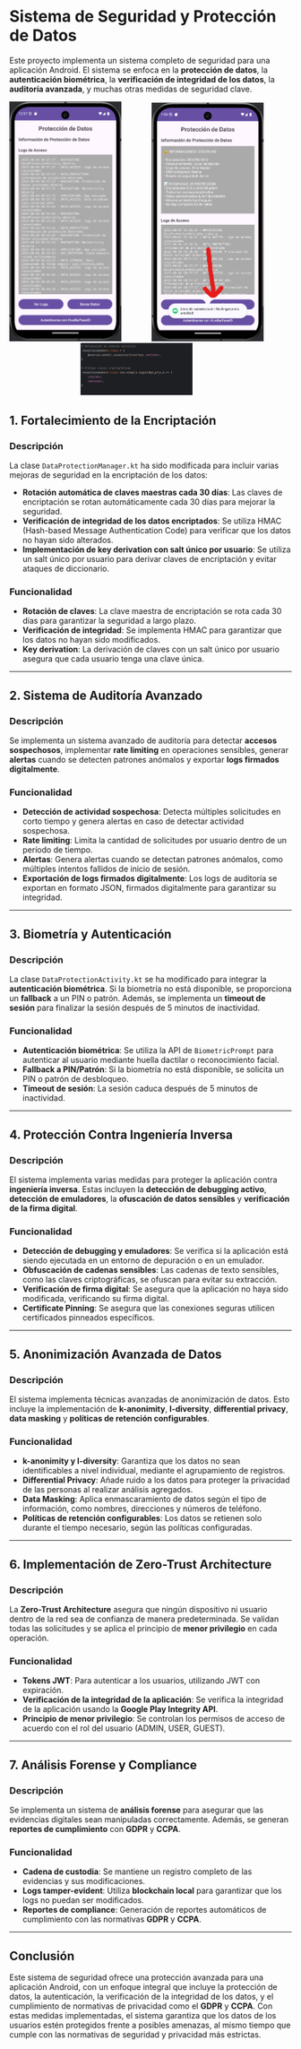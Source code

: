 # Sistema de Seguridad y Protección de Datos

Este proyecto implementa un sistema completo de seguridad para una aplicación Android. El sistema se enfoca en la **protección de datos**, la **autenticación biométrica**, la **verificación de integridad de los datos**, la **auditoría avanzada**, y muchas otras medidas de seguridad clave.

<div align="center">
  <img src="images/img_1.png" width="200" style="margin-right:50px;"/>
  <img src="images/img_2.png" width="200" style="margin-right:50px;"/>
  <img src="images/img_3.png" width="200" style="margin-right:50px;"/>
</div>

## 1. Fortalecimiento de la Encriptación

### Descripción

La clase `DataProtectionManager.kt` ha sido modificada para incluir varias mejoras de seguridad en la encriptación de los datos:

- **Rotación automática de claves maestras cada 30 días**: Las claves de encriptación se rotan automáticamente cada 30 días para mejorar la seguridad.
- **Verificación de integridad de los datos encriptados**: Se utiliza HMAC (Hash-based Message Authentication Code) para verificar que los datos no hayan sido alterados.
- **Implementación de key derivation con salt único por usuario**: Se utiliza un salt único por usuario para derivar claves de encriptación y evitar ataques de diccionario.

### Funcionalidad

- **Rotación de claves**: La clave maestra de encriptación se rota cada 30 días para garantizar la seguridad a largo plazo.
- **Verificación de integridad**: Se implementa HMAC para garantizar que los datos no hayan sido modificados.
- **Key derivation**: La derivación de claves con un salt único por usuario asegura que cada usuario tenga una clave única.

---

## 2. Sistema de Auditoría Avanzado

### Descripción

Se implementa un sistema avanzado de auditoría para detectar **accesos sospechosos**, implementar **rate limiting** en operaciones sensibles, generar **alertas** cuando se detecten patrones anómalos y exportar **logs firmados digitalmente**.

### Funcionalidad

- **Detección de actividad sospechosa**: Detecta múltiples solicitudes en corto tiempo y genera alertas en caso de detectar actividad sospechosa.
- **Rate limiting**: Limita la cantidad de solicitudes por usuario dentro de un período de tiempo.
- **Alertas**: Genera alertas cuando se detectan patrones anómalos, como múltiples intentos fallidos de inicio de sesión.
- **Exportación de logs firmados digitalmente**: Los logs de auditoría se exportan en formato JSON, firmados digitalmente para garantizar su integridad.

---

## 3. Biometría y Autenticación

### Descripción

La clase `DataProtectionActivity.kt` se ha modificado para integrar la **autenticación biométrica**. Si la biometría no está disponible, se proporciona un **fallback** a un PIN o patrón. Además, se implementa un **timeout de sesión** para finalizar la sesión después de 5 minutos de inactividad.

### Funcionalidad

- **Autenticación biométrica**: Se utiliza la API de `BiometricPrompt` para autenticar al usuario mediante huella dactilar o reconocimiento facial.
- **Fallback a PIN/Patrón**: Si la biometría no está disponible, se solicita un PIN o patrón de desbloqueo.
- **Timeout de sesión**: La sesión caduca después de 5 minutos de inactividad.

---

## 4. Protección Contra Ingeniería Inversa

### Descripción

El sistema implementa varias medidas para proteger la aplicación contra **ingeniería inversa**. Estas incluyen la **detección de debugging activo**, **detección de emuladores**, la **ofuscación de datos sensibles** y **verificación de la firma digital**.

### Funcionalidad

- **Detección de debugging y emuladores**: Se verifica si la aplicación está siendo ejecutada en un entorno de depuración o en un emulador.
- **Obfuscación de cadenas sensibles**: Las cadenas de texto sensibles, como las claves criptográficas, se ofuscan para evitar su extracción.
- **Verificación de firma digital**: Se asegura que la aplicación no haya sido modificada, verificando su firma digital.
- **Certificate Pinning**: Se asegura que las conexiones seguras utilicen certificados pinneados específicos.

---

## 5. Anonimización Avanzada de Datos

### Descripción

El sistema implementa técnicas avanzadas de anonimización de datos. Esto incluye la implementación de **k-anonimity**, **l-diversity**, **differential privacy**, **data masking** y **políticas de retención configurables**.

### Funcionalidad

- **k-anonimity y l-diversity**: Garantiza que los datos no sean identificables a nivel individual, mediante el agrupamiento de registros.
- **Differential Privacy**: Añade ruido a los datos para proteger la privacidad de las personas al realizar análisis agregados.
- **Data Masking**: Aplica enmascaramiento de datos según el tipo de información, como nombres, direcciones y números de teléfono.
- **Políticas de retención configurables**: Los datos se retienen solo durante el tiempo necesario, según las políticas configuradas.

---

## 6. Implementación de Zero-Trust Architecture

### Descripción

La **Zero-Trust Architecture** asegura que ningún dispositivo ni usuario dentro de la red sea de confianza de manera predeterminada. Se validan todas las solicitudes y se aplica el principio de **menor privilegio** en cada operación.

### Funcionalidad

- **Tokens JWT**: Para autenticar a los usuarios, utilizando JWT con expiración.
- **Verificación de la integridad de la aplicación**: Se verifica la integridad de la aplicación usando la **Google Play Integrity API**.
- **Principio de menor privilegio**: Se controlan los permisos de acceso de acuerdo con el rol del usuario (ADMIN, USER, GUEST).

---

## 7. Análisis Forense y Compliance

### Descripción

Se implementa un sistema de **análisis forense** para asegurar que las evidencias digitales sean manipuladas correctamente. Además, se generan **reportes de cumplimiento** con **GDPR** y **CCPA**.

### Funcionalidad

- **Cadena de custodia**: Se mantiene un registro completo de las evidencias y sus modificaciones.
- **Logs tamper-evident**: Utiliza **blockchain local** para garantizar que los logs no puedan ser modificados.
- **Reportes de compliance**: Generación de reportes automáticos de cumplimiento con las normativas **GDPR** y **CCPA**.

---

## Conclusión

Este sistema de seguridad ofrece una protección avanzada para una aplicación Android, con un enfoque integral que incluye la protección de datos, la autenticación, la verificación de la integridad de los datos, y el cumplimiento de normativas de privacidad como el **GDPR** y **CCPA**. Con estas medidas implementadas, el sistema garantiza que los datos de los usuarios estén protegidos frente a posibles amenazas, al mismo tiempo que cumple con las normativas de seguridad y privacidad más estrictas.

